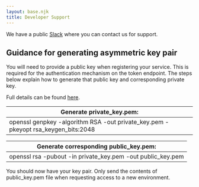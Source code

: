 ```yaml
---
layout: base.njk
title: Developer Support
---
```

 We have a public [Slack](https://nhs-login-support-slack-invite.herokuapp.com) where you can contact us for support.

 ## Guidance for generating asymmetric key pair

 You will need to provide a public key when registering your service. This is required for the authentication mechanism on the token endpoint. The steps below explain how to generate that public key and corresponding private key. 

 Full details can be found [here](https://en.wikibooks.org/wiki/Cryptography/Generate_a_keypair_using_OpenSSL).

 |Generate private_key.pem:                                                          |
 |-----------------------------------------------------------------------------------|
 | openssl genpkey -algorithm RSA -out private_key.pem -pkeyopt rsa_keygen_bits:2048 |

 |Generate corresponding public_key.pem:                                             |
 |-----------------------------------------------------------------------------------|
 |  openssl rsa -pubout -in private_key.pem -out public_key.pem                      |


 You should now have your key pair. Only send the contents of public_key.pem file when requesting access to a new environment.


